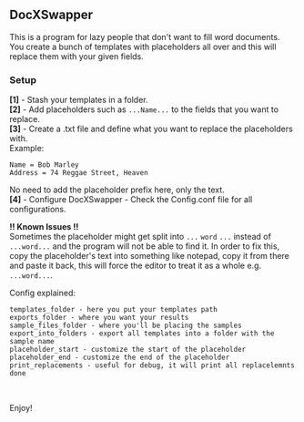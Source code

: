 ## DocXSwapper

This is a program for lazy people that don't want to fill word documents.<br>
You create a bunch of templates with placeholders all over and this will replace them with your given fields.

### Setup

**[1]** - Stash your templates in a folder. <br>
**[2]** - Add placeholders such as `...Name...` to the fields that you want to replace.<br>
**[3]** - Create a .txt file and define what you want to replace the placeholders with.<br>
Example:
``` Text
Name = Bob Marley
Address = 74 Reggae Street, Heaven
```
No need to add the placeholder prefix here, only the text. <br>
**[4]** - Configure DocXSwapper - Check the Config.conf file for all configurations.


**!! Known Issues !!** <br>
Sometimes the placeholder might get split into `...` `word` `...` instead of `...word...` and the program will not be able to find it.
In order to fix this, copy the placeholder's text into something like notepad, copy it from there and paste it back, this will force the editor to treat it as a whole e.g. `...word...`.


Config explained:
```text
templates_folder - here you put your templates path
exports_folder - where you want your results
sample_files_folder - where you'll be placing the samples
export_into_folders - export all templates into a folder with the sample name
placeholder_start - customize the start of the placeholder
placeholder_end - customize the end of the placeholder
print_replacements - useful for debug, it will print all replacelemnts done
```
<br>

Enjoy!